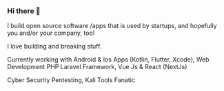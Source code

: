 ### Hi there 👋


I build open source software /apps that is used by startups, and hopefully you and/or your company, too!

I love building and breaking stuff. 

Currently working with Android & Ios Apps (Kotlin, Flutter, Xcode), Web Development PHP Laravel Framework, Vue Js & React (NextJs) 

Cyber Security Pentesting, Kali Tools Fanatic


<!--
**felixivance/felixivance** is a ✨ _special_ ✨ repository because its `README.md` (this file) appears on your GitHub profile.
